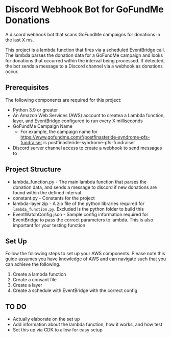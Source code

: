 # Discord Webhook Bot for GoFundMe Donations
A discord webhook bot that scans GoFundMe campaigns for donations in the last X ms.

This project is a lambda function that fires via a scheduled EventBridge call. The lambda parses the donation data for a GoFundMe campaign and looks for donations that occurred within the interval being processed. If detected, the bot sends a message to a Discord channel via a webhook as donations occur.

## Prerequisites
The following components are required for this project:
* Python 3.9 or greater
* An Amazon Web Services (AWS) account to createa a Lambda function, layer, and EventBridge configured to run every X milliseconds
* GoFundMe Campaign Name
  * For example, the campaign name for https://www.gofundme.com/f/postfinasteride-syndrome-pfs-fundraiser is postfinasteride-syndrome-pfs-fundraiser
* Discord server channel access to create a webhook to send messages to

## Project Structure
* lambda_function.py - The main lambda function that parses the donation data, and sends a message to discord if new donations are found within the defined interval
* constant.py - Constants for the project
* lambda-layer.zip - A zip file of the python libraries required for `lambda_function.py`. Excluded is the python folder to build this 
* EventWatchConfig.json - Sample config information required for EventBridge to pass the correct parameters to lambda. This is also important for your testing function

## Set Up
Follow the following steps to set up your AWS components. Please note this guide assumes you have knowledge of AWS and can navigate such that you can achieve the following.
1. Create a lambda function
2. Create a consant file
3. Create a layer
4. Create a schedule with EventBridge with the correct config

## TO DO
* Actually elaborate on the set up
* Add information about the lambda function, how it works, and how test
* Set this up via CDK to allow for easy setup
